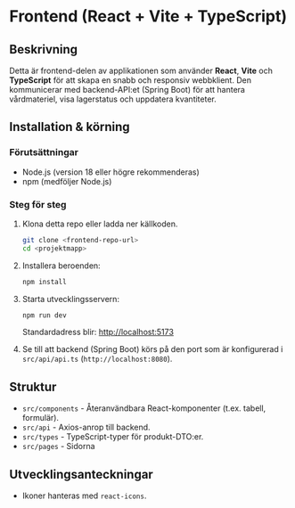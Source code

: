 # Frontend (React + Vite + TypeScript)

## Beskrivning

Detta är frontend-delen av applikationen som använder **React**, **Vite** och **TypeScript** för att skapa en snabb och responsiv webbklient. Den kommunicerar med backend-API\:et (Spring Boot) för att hantera vårdmateriel, visa lagerstatus och uppdatera kvantiteter.

## Installation & körning

### Förutsättningar

* Node.js (version 18 eller högre rekommenderas)
* npm (medföljer Node.js)

### Steg för steg

1. Klona detta repo eller ladda ner källkoden.

   ```bash
   git clone <frontend-repo-url>
   cd <projektmapp>
   ```

2. Installera beroenden:

   ```bash
   npm install
   ```

3. Starta utvecklingsservern:

   ```bash
   npm run dev
   ```

   Standardadress blir: [http://localhost:5173](http://localhost:5173)

4. Se till att backend (Spring Boot) körs på den port som är konfigurerad i `src/api/api.ts` (`http://localhost:8080`).


## Struktur

* `src/components` - Återanvändbara React-komponenter (t.ex. tabell, formulär).
* `src/api` - Axios-anrop till backend.
* `src/types` - TypeScript-typer för produkt-DTO\:er.
* `src/pages` - Sidorna

## Utvecklingsanteckningar
* Ikoner hanteras med `react-icons`.
